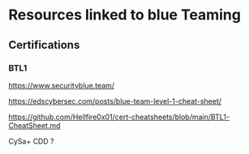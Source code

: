 # Resources linked to blue Teaming

## Certifications

### BTL1
https://www.securityblue.team/

https://edscybersec.com/posts/blue-team-level-1-cheat-sheet/

https://github.com/Hellfire0x01/cert-cheatsheets/blob/main/BTL1-CheatSheet.md


CySa+
CDD ?
